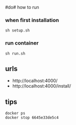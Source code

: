#do# how to run

### when first installation

```
sh setup.sh
```

### run container

```
sh run.sh
```

## urls

- http://localhost:4000/
- http://localhost:4000/install/

## tips

```
docker ps
docker stop 6645e33de5c4
```
